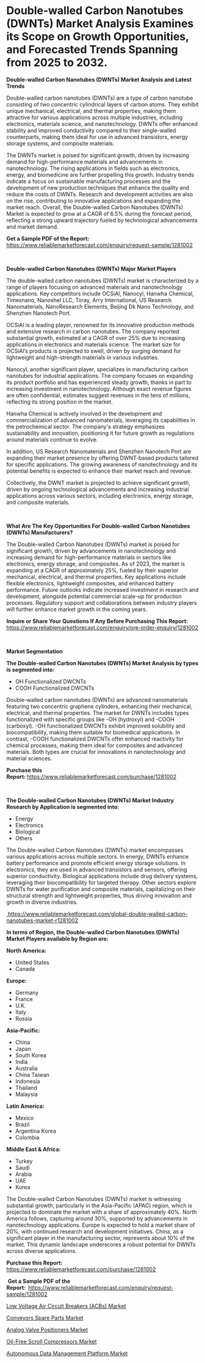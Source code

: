 <p><h1>Double-walled Carbon Nanotubes (DWNTs) Market Analysis Examines its Scope on Growth Opportunities, and Forecasted Trends Spanning from 2025 to 2032.</h1></p><p><strong>Double-walled Carbon Nanotubes (DWNTs) Market Analysis and Latest Trends</strong></p>
<p><p>Double-walled carbon nanotubes (DWNTs) are a type of carbon nanotube consisting of two concentric cylindrical layers of carbon atoms. They exhibit unique mechanical, electrical, and thermal properties, making them attractive for various applications across multiple industries, including electronics, materials science, and nanotechnology. DWNTs offer enhanced stability and improved conductivity compared to their single-walled counterparts, making them ideal for use in advanced transistors, energy storage systems, and composite materials.</p><p>The DWNTs market is poised for significant growth, driven by increasing demand for high-performance materials and advancements in nanotechnology. The rising applications in fields such as electronics, energy, and biomedicine are further propelling this growth. Industry trends indicate a focus on sustainable manufacturing processes and the development of new production techniques that enhance the quality and reduce the costs of DWNTs. Research and development activities are also on the rise, contributing to innovative applications and expanding the market reach. Overall, the Double-walled Carbon Nanotubes (DWNTs) Market is expected to grow at a CAGR of 6.5% during the forecast period, reflecting a strong upward trajectory fueled by technological advancements and market demand.</p></p>
<p><strong>Get a Sample PDF of the Report:&nbsp;</strong> <a href="https://www.reliablemarketforecast.com/enquiry/request-sample/1281002?utm_campaign=1888&utm_medium=2&utm_source=Github&utm_content=ia&utm_term=24032025&utm_id=double-walled-carbon-nanotubes-dwnts">https://www.reliablemarketforecast.com/enquiry/request-sample/1281002</a></p>
<p>&nbsp;</p>
<p><strong>Double-walled Carbon Nanotubes (DWNTs) Major Market Players</strong></p>
<p><p>The double-walled carbon nanotubes (DWNTs) market is characterized by a range of players focusing on advanced materials and nanotechnology applications. Key competitors include OCSiAl, Nanocyl, Hanwha Chemical, Timesnano, Nanoshel LLC, Toray, Arry International, US Research Nanomaterials, NanoResearch Elements, Beijing Dk Nano Technology, and Shenzhen Nanotech Port.</p><p>OCSiAl is a leading player, renowned for its innovative production methods and extensive research in carbon nanotubes. The company reported substantial growth, estimated at a CAGR of over 25% due to increasing applications in electronics and materials science. The market size for OCSiAl’s products is projected to swell, driven by surging demand for lightweight and high-strength materials in various industries.</p><p>Nanocyl, another significant player, specializes in manufacturing carbon nanotubes for industrial applications. The company focuses on expanding its product portfolio and has experienced steady growth, thanks in part to increasing investment in nanotechnology. Although exact revenue figures are often confidential, estimates suggest revenues in the tens of millions, reflecting its strong position in the market.</p><p>Hanwha Chemical is actively involved in the development and commercialization of advanced nanomaterials, leveraging its capabilities in the petrochemical sector. The company's strategy emphasizes sustainability and innovation, positioning it for future growth as regulations around materials continue to evolve.</p><p>In addition, US Research Nanomaterials and Shenzhen Nanotech Port are expanding their market presence by offering DWNT-based products tailored for specific applications. The growing awareness of nanotechnology and its potential benefits is expected to enhance their market reach and revenue.</p><p>Collectively, the DWNT market is projected to achieve significant growth, driven by ongoing technological advancements and increasing industrial applications across various sectors, including electronics, energy storage, and composite materials.</p></p>
<p>&nbsp;</p>
<p><strong>What Are The Key Opportunities For Double-walled Carbon Nanotubes (DWNTs) Manufacturers?</strong></p>
<p><p>The Double-walled Carbon Nanotubes (DWNTs) market is poised for significant growth, driven by advancements in nanotechnology and increasing demand for high-performance materials in sectors like electronics, energy storage, and composites. As of 2023, the market is expanding at a CAGR of approximately 25%, fueled by their superior mechanical, electrical, and thermal properties. Key applications include flexible electronics, lightweight composites, and enhanced battery performance. Future outlooks indicate increased investment in research and development, alongside potential commercial scale-up for production processes. Regulatory support and collaborations between industry players will further enhance market growth in the coming years.</p></p>
<p><strong>Inquire or Share Your Questions If Any Before Purchasing This Report:</strong> <a href="https://www.reliablemarketforecast.com/enquiry/pre-order-enquiry/1281002?utm_campaign=1888&utm_medium=2&utm_source=Github&utm_content=ia&utm_term=24032025&utm_id=double-walled-carbon-nanotubes-dwnts">https://www.reliablemarketforecast.com/enquiry/pre-order-enquiry/1281002</a></p>
<p>&nbsp;</p>
<p><strong>Market Segmentation</strong></p>
<p><strong>The Double-walled Carbon Nanotubes (DWNTs) Market Analysis by types is segmented into:</strong></p>
<p><ul><li>OH Functionalized DWCNTs</li><li>COOH Functionalized DWCNTs</li></ul></p>
<p><p>Double-walled carbon nanotubes (DWNTs) are advanced nanomaterials featuring two concentric graphene cylinders, enhancing their mechanical, electrical, and thermal properties. The market for DWNTs includes types functionalized with specific groups like -OH (hydroxyl) and -COOH (carboxyl). -OH functionalized DWCNTs exhibit improved solubility and biocompatibility, making them suitable for biomedical applications. In contrast, -COOH functionalized DWCNTs offer enhanced reactivity for chemical processes, making them ideal for composites and advanced materials. Both types are crucial for innovations in nanotechnology and material sciences.</p></p>
<p><strong>Purchase this Report:&nbsp;</strong><a href="https://www.reliablemarketforecast.com/purchase/1281002?utm_campaign=1888&utm_medium=2&utm_source=Github&utm_content=ia&utm_term=24032025&utm_id=double-walled-carbon-nanotubes-dwnts">https://www.reliablemarketforecast.com/purchase/1281002</a></p>
<p>&nbsp;</p>
<p><strong>The Double-walled Carbon Nanotubes (DWNTs) Market Industry Research by Application is segmented into:</strong></p>
<p><ul><li>Energy</li><li>Electronics</li><li>Biological</li><li>Others</li></ul></p>
<p><p>The Double-walled Carbon Nanotubes (DWNTs) market encompasses various applications across multiple sectors. In energy, DWNTs enhance battery performance and promote efficient energy storage solutions. In electronics, they are used in advanced transistors and sensors, offering superior conductivity. Biological applications include drug delivery systems, leveraging their biocompatibility for targeted therapy. Other sectors explore DWNTs for water purification and composite materials, capitalizing on their structural strength and lightweight properties, thus driving innovation and growth in diverse industries.</p></p>
<p><a href="https://www.reliablemarketforecast.com/global-double-walled-carbon-nanotubes-market-r1281002?utm_campaign=1888&utm_medium=2&utm_source=Github&utm_content=ia&utm_term=24032025&utm_id=double-walled-carbon-nanotubes-dwnts">&nbsp;https://www.reliablemarketforecast.com/global-double-walled-carbon-nanotubes-market-r1281002</a></p>
<p><strong>In terms of Region, the Double-walled Carbon Nanotubes (DWNTs) Market Players available by Region are:</strong></p>
<p>
    <p> <strong> North America: </strong>
        <ul>
            <li>United States</li>
            <li>Canada</li>
        </ul>
        </p> 
    <p> <strong> Europe: </strong>
        <ul>
            <li>Germany</li>
            <li>France</li>
            <li>U.K.</li>
            <li>Italy</li>
            <li>Russia</li>
        </ul>
        </p> 
    <p> <strong> Asia-Pacific: </strong>
        <ul>
            <li>China</li>
            <li>Japan</li>
            <li>South Korea</li>
            <li>India</li>
            <li>Australia</li>
            <li>China Taiwan</li>
            <li>Indonesia</li>
            <li>Thailand</li>
            <li>Malaysia</li>
        </ul>
        </p> 
    <p> <strong> Latin America: </strong>
        <ul>
            <li>Mexico</li>
            <li>Brazil</li>
            <li>Argentina Korea</li>
            <li>Colombia</li>
        </ul>
        </p> 
    <p> <strong> Middle East & Africa: </strong>
        <ul>
            <li>Turkey</li>
            <li>Saudi</li>
            <li>Arabia</li>
            <li>UAE</li>
            <li>Korea</li>
        </ul>
    </p>
    </p>
<p><p>The Double-walled Carbon Nanotubes (DWNTs) market is witnessing substantial growth, particularly in the Asia-Pacific (APAC) region, which is projected to dominate the market with a share of approximately 40%. North America follows, capturing around 30%, supported by advancements in nanotechnology applications. Europe is expected to hold a market share of 20%, with continued research and development initiatives. China, as a significant player in the manufacturing sector, represents about 10% of the market. This dynamic landscape underscores a robust potential for DWNTs across diverse applications.</p></p>
<p><strong>Purchase this Report: </strong><a href="https://www.reliablemarketforecast.com/purchase/1281002?utm_campaign=1888&utm_medium=2&utm_source=Github&utm_content=ia&utm_term=24032025&utm_id=double-walled-carbon-nanotubes-dwnts">https://www.reliablemarketforecast.com/purchase/1281002</a></p>
<p>&nbsp;<strong>Get a Sample PDF of the Report:&nbsp;&nbsp;</strong><a href="https://www.reliablemarketforecast.com/enquiry/request-sample/1281002?utm_campaign=1888&utm_medium=2&utm_source=Github&utm_content=ia&utm_term=24032025&utm_id=double-walled-carbon-nanotubes-dwnts">https://www.reliablemarketforecast.com/enquiry/request-sample/1281002</a></p>
<p><strong></strong></p>
<p><p><a href="https://github.com/abararybar2x/Market-Research-Report-List-1/blob/main/low-voltage-air-circuit-breakers-acbs-market.md?utm_campaign=1888&utm_medium=2&utm_source=Github&utm_content=ia&utm_term=24032025&utm_id=double-walled-carbon-nanotubes-dwnts">Low Voltage Air Circuit Breakers (ACBs) Market</a></p><p><a href="https://github.com/tandyorandby/Market-Research-Report-List-1/blob/main/conveyors-spare-parts-market.md?utm_campaign=1888&utm_medium=2&utm_source=Github&utm_content=ia&utm_term=24032025&utm_id=double-walled-carbon-nanotubes-dwnts">Conveyors Spare Parts Market</a></p><p><a href="https://github.com/shamprenadw7/Market-Research-Report-List-1/blob/main/analog-valve-positioners-market.md?utm_campaign=1888&utm_medium=2&utm_source=Github&utm_content=ia&utm_term=24032025&utm_id=double-walled-carbon-nanotubes-dwnts">Analog Valve Positioners Market</a></p><p><a href="https://github.com/parthplagaf6/Market-Research-Report-List-1/blob/main/oil-free-scroll-compressors-market.md?utm_campaign=1888&utm_medium=2&utm_source=Github&utm_content=ia&utm_term=24032025&utm_id=double-walled-carbon-nanotubes-dwnts">Oil-Free Scroll Compressors Market</a></p><p><a href="https://github.com/estaykaleslo/Market-Research-Report-List-1/blob/main/autonomous-data-management-platform-market.md?utm_campaign=1888&utm_medium=2&utm_source=Github&utm_content=ia&utm_term=24032025&utm_id=double-walled-carbon-nanotubes-dwnts">Autonomous Data Management Platform Market</a></p></p>